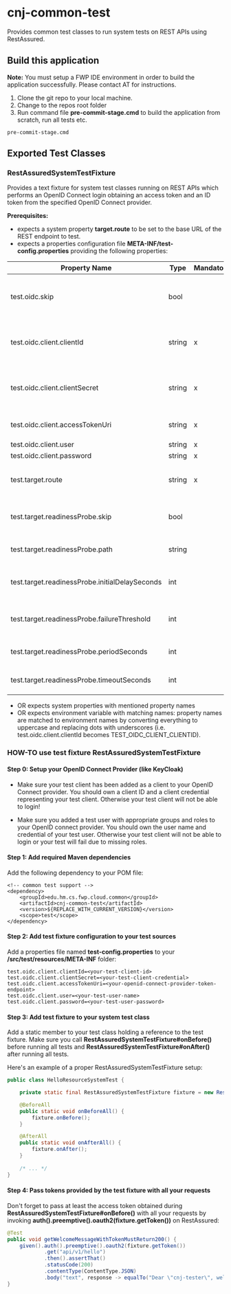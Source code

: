 # cnj-common-test

Provides common test classes to run system tests on REST APIs using RestAssured.

## Build this application 

__Note:__ You must setup a FWP IDE environment in order to build the application successfully. Please contact AT for instructions.  

1. Clone the git repo to your local machine.
1. Change to the repos root folder
1. Run command file __pre-commit-stage.cmd__ to build the application from scratch, run all tests etc. 

``` 
pre-commit-stage.cmd
```

## Exported Test Classes

### RestAssuredSystemTestFixture

Provides a text fixture for system test classes running on REST APIs which performs an OpenID Connect login obtaining an 
access token and an ID token from the specified OpenID Connect provider.

__Prerequisites:__
* expects a system property __target.route__ to be set to the base URL of the REST endpoint to test.
* expects a properties configuration file __META-INF/test-config.properties__ providing the following properties:

| Property Name | Type | Mandatory? | Description |
| --- | --- | --- | --- |
| test.oidc.skip | bool |  | true, if OpenID Connect authentication should be skipped and test.oidc.* properties are not specified (default: false)
| test.oidc.client.clientId | string | x | OpenID client ID; must match the unique identifier of a registered client on an OpenID Connect provider
| test.oidc.client.clientSecret | string | x | OpenID client credentials; must match the credentials of a registered client on an OpenID Connect provider
| test.oidc.client.accessTokenUri | string | x | Target URI of the token endpoint provided by an OpenID Connect provider
| test.oidc.client.user | string | x | test user name
| test.oidc.client.password | string | x | test user credentials
| test.target.route | string | x | target route URL to the application under test (just scheme + hostname + port without path)
| test.target.readinessProbe.skip | bool |  | true, if application should not be checked for readiness; otherwise false (default: false)
| test.target.readinessProbe.path | string |   | path of the readiness probe endpoint (default: /api/v1/probes/readiness)
| test.target.readinessProbe.initialDelaySeconds | int |    | number of seconds to wait before checking readiness probe (default: 10)
| test.target.readinessProbe.failureThreshold | int |    | number of retries before an application is assumed to be unhealthy (default: 3)
| test.target.readinessProbe.periodSeconds | int |   | number of seconds to wait between retries (default: 10)
| test.target.readinessProbe.timeoutSeconds | int |    | number of seconds a readiness check may last (default: 1)

* OR expects system properties with mentioned property names
* OR expects environment variable with matching names: property names are matched to environment names by converting everything to uppercase and replacing dots with underscores (i.e. test.oidc.client.clientId becomes TEST_OIDC_CLIENT_CLIENTID).

### HOW-TO use test fixture RestAssuredSystemTestFixture

#### Step 0: Setup your OpenID Connect Provider (like KeyCloak)

* Make sure your test client has been added as a client to your OpenID Connect provider. 
You should own a client ID and a client credential representing your test client. 
Otherwise your test client will not be able to login!

* Make sure you added a test user with appropriate groups and roles to your OpenID connect provider. 
You should own the user name and credential of your test user.
Otherwise your test client will not be able to login or your test will fail due to missing roles.

#### Step 1: Add required Maven dependencies

Add the following dependency to your POM file:

``` 
<!-- common test support -->
<dependency>
    <groupId>edu.hm.cs.fwp.cloud.common</groupId>
    <artifactId>cnj-common-test</artifactId>
    <version>${REPLACE_WITH_CURRENT_VERSION}</version>
    <scope>test</scope>
</dependency>
```

#### Step 2: Add test fixture configuration to your test sources

Add a properties file named __test-config.properties__ to your __/src/test/resources/META-INF__ folder:

``` 
test.oidc.client.clientId=<your-test-client-id>
test.oidc.client.clientSecret=<your-test-client-credential>
test.oidc.client.accessTokenUri=<your-openid-connect-provider-token-endpoint>
test.oidc.client.user=<your-test-user-name>
test.oidc.client.password=<your-test-user-password>
```

#### Step 3: Add test fixture to your system test class

Add a static member to your test class holding a reference to the test fixture. 
Make sure you call __RestAssuredSystemTestFixture#onBefore()__ before running all tests and 
__RestAssuredSystemTestFixture#onAfter()__ after running all tests.

Here's an example of a proper RestAssuredSystemTestFixture setup: 

```java 
public class HelloResourceSystemTest {

    private static final RestAssuredSystemTestFixture fixture = new RestAssuredSystemTestFixture();

    @BeforeAll
    public static void onBeforeAll() {
        fixture.onBefore();
    }

    @AfterAll
    public static void onAfterAll() {
        fixture.onAfter();
    }
    
    /* ... */
}
```

#### Step 4: Pass tokens provided by the test fixture with all your requests

Don't forget to pass at least the access token obtained during __RestAssuredSystemTestFixture#onBefore()__ with all your
requests by invoking __auth().preemptive().oauth2(fixture.getToken())__ on RestAssured:

```java 
@Test
public void getWelcomeMessageWithTokenMustReturn200() {
    given().auth().preemptive().oauth2(fixture.getToken())
            .get("api/v1/hello")
            .then().assertThat()
            .statusCode(200)
            .contentType(ContentType.JSON)
            .body("text", response -> equalTo("Dear \"cnj-tester\", welcome to a cloud native java application protected by OpenID Connect"));
}
```


